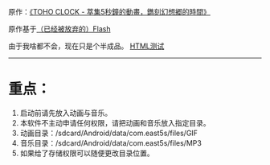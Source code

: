 

原作：[《TOHO CLOCK - 萃集5秒鐘的動畫，鐫刻幻想郷的時間》](http://tohoclock.sinaapp.com/beta/index.html)

原作基于[（已经被放弃的）Flash](https://zhuanlan.zhihu.com/p/28127408)

由于我啥都不会，现在只是个半成品。
[HTML测试](https://dp-qb.github.io/East5s/)

----
# 重点： #
1. 启动前请先放入动画与音乐。
2. 本软件不主动申请任何权限，请把动画和音乐放入指定目录。
4. 动画目录：/sdcard/Android/data/com.east5s/files/GIF
5. 音乐目录：/sdcard/Android/data/com.east5s/files/MP3
6. 如果给了存储权限可以随便更改目录位置。
